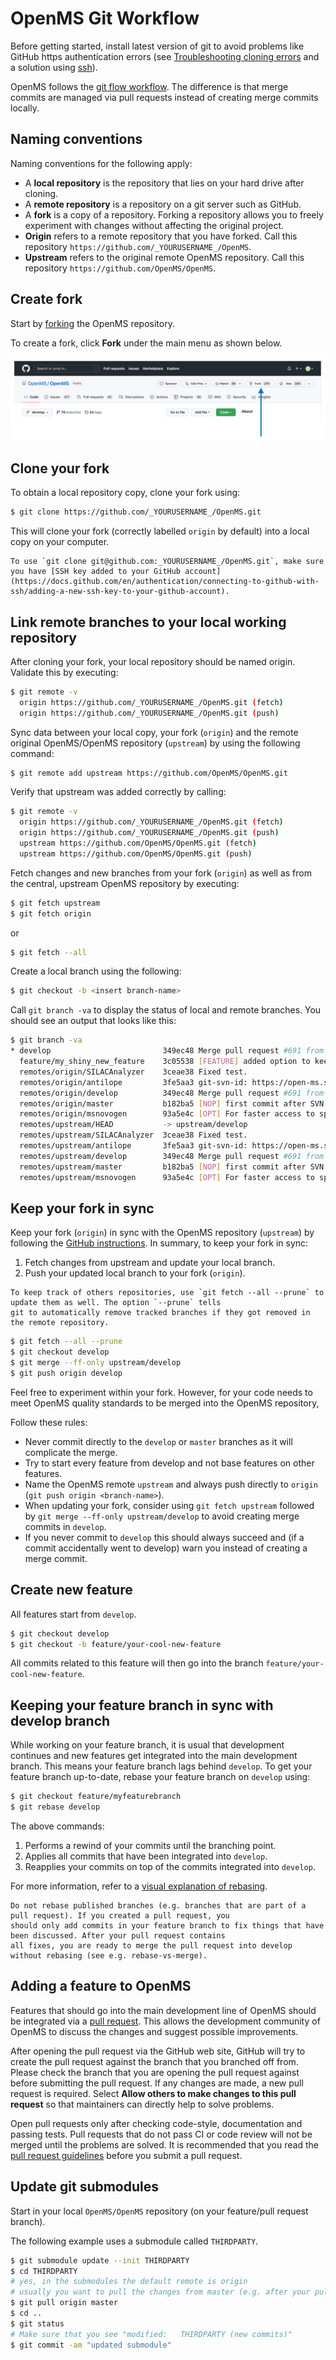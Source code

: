 OpenMS Git Workflow
===================

Before getting started, install latest version of git to avoid problems like GitHub https authentication errors
(see [Troubleshooting cloning errors](https://docs.github.com/en/repositories/creating-and-managing-repositories/troubleshooting-cloning-errors) and a solution using [ssh](https://docs.github.com/en/get-started/getting-started-with-git/about-remote-repositories)).

OpenMS follows the [git flow workflow](https://nvie.com/posts/a-successful-git-branching-model/). The difference is that
merge commits are managed via pull requests instead of creating merge commits locally.

## Naming conventions

Naming conventions for the following apply:

* A **local repository** is the repository that lies on your hard drive after cloning.
* A **remote repository** is a repository on a git server such as GitHub.
* A **fork** is a copy of a repository. Forking a repository allows you to freely experiment with changes without 
  affecting the original project.
* **Origin** refers to a remote repository that you have forked. Call this repository `https://github.com/_YOURUSERNAME_/OpenMS`.
* **Upstream** refers to the original remote OpenMS repository. Call this repository `https://github.com/OpenMS/OpenMS`.

## Create fork

Start by [forking](https://docs.github.com/en/get-started/quickstart/fork-a-repo) the OpenMS repository.

To create a fork, click **Fork** under the main menu as shown below.

![image info](../images/additional-resources/click-fork.png)

## Clone your fork

To obtain a local repository copy, clone your fork using:

```bash
$ git clone https://github.com/_YOURUSERNAME_/OpenMS.git
```

This will clone your fork (correctly labelled `origin` by default) into a local copy on your computer.

```{note}
To use `git clone git@github.com:_YOURUSERNAME_/OpenMS.git`, make sure you have [SSH key added to your GitHub account](https://docs.github.com/en/authentication/connecting-to-github-with-ssh/adding-a-new-ssh-key-to-your-github-account).
```
## Link remote branches to your local working repository

After cloning your fork, your local repository should be named origin. Validate this by executing:

```bash
$ git remote -v
  origin https://github.com/_YOURUSERNAME_/OpenMS.git (fetch)
  origin https://github.com/_YOURUSERNAME_/OpenMS.git (push)
```

Sync data between your local copy, your fork (`origin`) and the remote original OpenMS/OpenMS repository (`upstream`)
by using the following command:

```bash
$ git remote add upstream https://github.com/OpenMS/OpenMS.git
```
Verify that upstream was added correctly by calling:

```bash
$ git remote -v
  origin https://github.com/_YOURUSERNAME_/OpenMS.git (fetch)
  origin https://github.com/_YOURUSERNAME_/OpenMS.git (push)
  upstream https://github.com/OpenMS/OpenMS.git (fetch)
  upstream https://github.com/OpenMS/OpenMS.git (push)

```

Fetch changes and new branches from your fork (`origin`) as well as from the central, upstream OpenMS repository by 
executing:

```bash
$ git fetch upstream
$ git fetch origin
```
or

```bash
$ git fetch --all
```

Create a local branch using the following:

```bash
$ git checkout -b <insert branch-name>
```

Call `git branch -va` to display the status of local and remote branches. You should see an output that looks like this:

```bash
$ git branch -va
* develop                         349ec48 Merge pull request #691 from cbielow/MGF_fix
  feature/my_shiny_new_feature    3c05538 [FEATURE] added option to keep, ensure or reassign UIDs during conversion
  remotes/origin/SILACAnalyzer    3ceae38 Fixed test.
  remotes/origin/antilope         3fe5aa3 git-svn-id: https://open-ms.svn.sourceforge.net/svnroot/open-ms/branches/antilope@12117 6adb6e08-d915-0410-941f-83917bcadc18
  remotes/origin/develop          349ec48 Merge pull request #691 from cbielow/MGF_fix
  remotes/origin/master           b182ba5 [NOP] first commit after SVN import to git
  remotes/origin/msnovogen        93a5e4c [OPT] For faster access to specific amino acids a ResidueServer was added.
  remotes/upstream/HEAD           -> upstream/develop
  remotes/upstream/SILACAnalyzer  3ceae38 Fixed test.
  remotes/upstream/antilope       3fe5aa3 git-svn-id: https://open-ms.svn.sourceforge.net/svnroot/open-ms/branches/antilope@12117 6adb6e08-d915-0410-941f-83917bcadc18
  remotes/upstream/develop        349ec48 Merge pull request #691 from cbielow/MGF_fix
  remotes/upstream/master         b182ba5 [NOP] first commit after SVN import to git
  remotes/upstream/msnovogen      93a5e4c [OPT] For faster access to specific amino acids a ResidueServer was added.
```

## Keep your fork in sync

Keep your fork (`origin`) in sync with the OpenMS repository (`upstream`) by following the [GitHub instructions](https://docs.github.com/en/pull-requests/collaborating-with-pull-requests/working-with-forks/syncing-a-fork).
In summary, to keep your fork in sync:
1. Fetch changes from upstream and update your local branch.
2. Push your updated local branch to your fork (`origin`).

```{tip}
To keep track of others repositories, use `git fetch --all --prune` to update them as well. The option `--prune` tells
git to automatically remove tracked branches if they got removed in the remote repository.
```

```bash
$ git fetch --all --prune
$ git checkout develop
$ git merge --ff-only upstream/develop
$ git push origin develop
```
Feel free to experiment within your fork. However, for your code needs to meet OpenMS quality standards to be merged
into the OpenMS repository,

Follow these rules:
* Never commit directly to the `develop` or `master` branches as it will complicate the merge.
* Try to start every feature from develop and not base features on other features.
* Name the OpenMS remote `upstream` and always push directly to `origin` (`git push origin <branch-name>`).
* When updating your fork, consider using `git fetch upstream` followed by `git merge --ff-only upstream/develop` to
  avoid creating merge commits in `develop`.
* If you never commit to `develop` this should always succeed and (if a commit accidentally went to develop) warn you
  instead of creating a merge commit.

## Create new feature

All features start from `develop`.

```bash
$ git checkout develop
$ git checkout -b feature/your-cool-new-feature
```
All commits related to this feature will then go into the branch `feature/your-cool-new-feature`.

## Keeping your feature branch in sync with develop branch

While working on your feature branch, it is usual that development continues and new features get integrated into the
main development branch. This means your feature branch lags behind `develop`. To get your feature branch up-to-date,
rebase your feature branch on `develop` using:

```bash
$ git checkout feature/myfeaturebranch
$ git rebase develop
```

The above commands:

1. Performs a rewind of your commits until the branching point.
2. Applies all commits that have been integrated into `develop`.
3. Reapplies your commits on top of the commits integrated into `develop`.

For more information, refer to a [visual explanation of rebasing](http://git-scm.com/book/en/v2/Git-Branching-Rebasing).

```{tip}
Do not rebase published branches (e.g. branches that are part of a pull request). If you created a pull request, you
should only add commits in your feature branch to fix things that have been discussed. After your pull request contains
all fixes, you are ready to merge the pull request into develop without rebasing (see e.g. rebase-vs-merge).
```

## Adding a feature to OpenMS

Features that should go into the main development line of OpenMS should be integrated via a [pull request](https://docs.github.com/en/pull-requests/collaborating-with-pull-requests/proposing-changes-to-your-work-with-pull-requests/about-pull-requests). This allows
the development community of OpenMS to discuss the changes and suggest possible improvements.

After opening the pull request via the GitHub web site, GitHub will try to create the pull request against the branch
that you branched off from. Please check the branch that you are opening the pull request against before submitting the
pull request. If any changes are made, a new pull request is required. Select
**Allow others to make changes to this pull request** so that maintainers can directly help to solve problems.

Open pull requests only after checking code-style, documentation and passing tests. Pull requests that do not pass CI
or code review will not be merged until the problems are solved. It is recommended that you read the
[pull request guidelines](pull-request-checklist.md) before you submit a pull request.

## Update git submodules

Start in your local `OpenMS/OpenMS` repository (on your feature/pull request branch).

The following example uses a submodule called `THIRDPARTY`.

```bash
$ git submodule update --init THIRDPARTY
$ cd THIRDPARTY
# yes, in the submodules the default remote is origin
# usually you want to pull the changes from master (e.g. after your pull request to OpenMS/THIRDPARTY has been merged)
$ git pull origin master
$ cd ..
$ git status
# Make sure that you see "modified:   THIRDPARTY (new commits)"
$ git commit -am "updated submodule"
```
